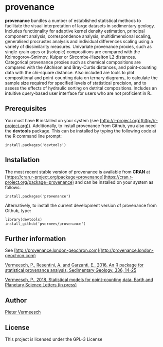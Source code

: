 # provenance

**provenance** bundles a number of established statistical methods to
  facilitate the visual interpretation of large datasets in
  sedimentary geology. Includes functionality for adaptive kernel
  density estimation, principal component analysis, correspondence
  analysis, multidimensional scaling, generalised procrustes analysis
  and individual differences scaling using a variety of dissimilarity
  measures. Univariate provenance proxies, such as single-grain ages
  or (isotopic) compositions are compared with the Kolmogorov-Smirnov,
  Kuiper or Sircombe-Hazelton L2 distances. Categorical provenance
  proxies such as chemical compositions are compared with the
  Aitchison and Bray-Curtis distances, and point-counting data with
  the chi-square distance. Also included are tools to plot
  compositional and point-counting data on ternary diagrams, to
  calculate the sample size required for specified levels of
  statistical precision, and to assess the effects of hydraulic
  sorting on detrital compositions. Includes an intuitive query-based
  user interface for users who are not proficient in R..

## Prerequisites

You must have **R** installed on your system (see
[http://r-project.org](http://r-project.org)).  Additionally, to
install provenance from Github, you also need the **devtools**
package.  This can be installed by typing the following code at the R
command line prompt:

```
install.packages('devtools')
```

## Installation

The most recent stable version of provenance is available from **CRAN** at
[https://cran.r-project.org/package=provenance](https://cran.r-project.org/package=provenance)
and can be installed on your system as follows:

```
install.packages('provenance')
```

Alternatively, to install the current development version of
provenance from Github, type:

```
library(devtools)
install_github('pvermees/provenance')
```

## Further information

See [http://provenance.london-geochron.com](http://provenance.london-geochron.com)

[Vermeesch, P., Resentini, A. and Garzanti, E., 2016, An R package for
statistical provenance analysis, Sedimentary Geology, 336,
14-25](http://www.ucl.ac.uk/~ucfbpve/papers/VermeeschSedGeol2016/)

[Vermeesch, P., 2018, Statistical models for point-counting
data. Earth and Planetary Science Letters (in
press)](http://www.ucl.ac.uk/~ucfbpve/papers/VermeeschEPSL2018/)

## Author

[Pieter Vermeesch](http://pieter.london-geochron.com)

## License

This project is licensed under the GPL-3 License